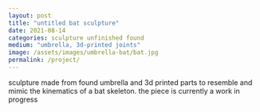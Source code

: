 ```yaml
---
layout: post
title: "untitled bat sculpture"
date: 2021-08-14
categories: sculpture unfinished found
medium: "umbrella, 3d-printed joints"
image: /assets/images/umbrella-bat/bat.jpg
permalink: /project/
---
```


sculpture made from found umbrella and 3d printed parts to resemble and mimic the kinematics of a bat skeleton. the piece is currently a work in progress